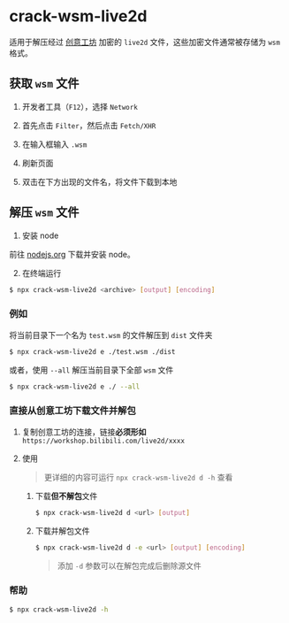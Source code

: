 # crack-wsm-live2d

适用于解压经过 [创意工坊](https://workshop.bilibili.com/homepage) 加密的 `live2d` 文件，这些加密文件通常被存储为 `wsm` 格式。

## 获取 `wsm` 文件

1. 开发者工具（`F12`），选择 `Network`

2. 首先点击 `Filter`，然后点击 `Fetch/XHR`

3. 在输入框输入 `.wsm`

4. 刷新页面

5. 双击在下方出现的文件名，将文件下载到本地

## 解压 `wsm` 文件

1. 安装 node

前往 [nodejs.org](https://nodejs.org/zh-cn/) 下载并安装 node。

2. 在终端运行

```bash
$ npx crack-wsm-live2d <archive> [output] [encoding]
```

### 例如

将当前目录下一个名为 `test.wsm` 的文件解压到 `dist` 文件夹

```bash
$ npx crack-wsm-live2d e ./test.wsm ./dist
```

或者，使用 `--all` 解压当前目录下全部 `wsm` 文件

```bash
$ npx crack-wsm-live2d e ./ --all
```

### 直接从创意工坊下载文件并解包

1. 复制创意工坊的连接，链接**必须形如** `https://workshop.bilibili.com/live2d/xxxx`

2. 使用

   > 更详细的内容可运行 `npx crack-wsm-live2d d -h` 查看

   1. 下载**但不解包**文件

      ```bash
      $ npx crack-wsm-live2d d <url> [output]
      ```

   2. 下载并解包文件

      ```bash
      $ npx crack-wsm-live2d d -e <url> [output] [encoding]
      ```

      > 添加 `-d` 参数可以在解包完成后删除源文件

### 帮助

```bash
$ npx crack-wsm-live2d -h
```
